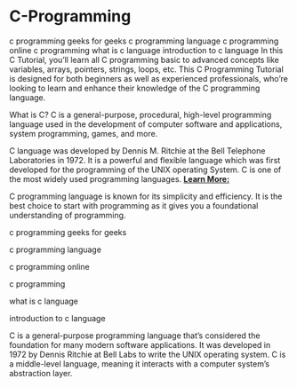 # C-Programming
c programming geeks for geeks  c programming language  c programming online  c programming  what is c language  introduction to c language
In this C Tutorial, you’ll learn all C programming basic to advanced concepts like variables, arrays, pointers, strings, loops, etc. This C Programming Tutorial is designed for both beginners as well as experienced professionals, who’re looking to learn and enhance their knowledge of the C programming language.

What is C?
C is a general-purpose, procedural, high-level programming language used in the development of computer software and applications, system programming, games, and more.

C language was developed by Dennis M. Ritchie at the Bell Telephone Laboratories in 1972.
It is a powerful and flexible language which was first developed for the programming of the UNIX operating System.
C is one of the most widely used programming languages.
[**Learn More:**](https://www.scishowengineer.com/p/c-programming.html)

C programming language is known for its simplicity and efficiency. It is the best choice to start with programming as it gives you a foundational understanding of programming.

c programming geeks for geeks

c programming language

c programming online

c programming

what is c language

introduction to c language

C is a general-purpose programming language that’s considered the foundation for many modern software applications. It was developed in 1972 by Dennis Ritchie at Bell Labs to write the UNIX operating system. C is a middle-level language, meaning it interacts with a computer system’s abstraction layer.
